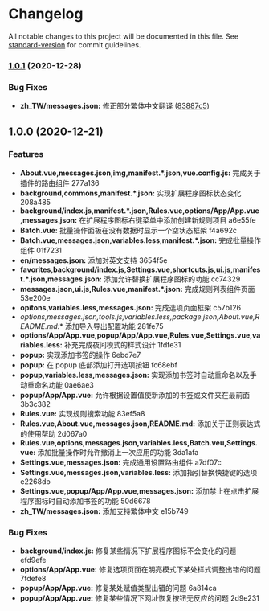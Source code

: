 # Changelog

All notable changes to this project will be documented in this file. See [standard-version](https://github.com/conventional-changelog/standard-version) for commit guidelines.

### [1.0.1](https://github.com/LightAPIs/tidier-bookmark/compare/v1.0.0...v1.0.1) (2020-12-28)


### Bug Fixes

* **zh_TW/messages.json:** 修正部分繁体中文翻译 ([83887c5](https://github.com/LightAPIs/tidier-bookmark/commit/83887c51a4c151c79a59a8582fbd7abfba1eeb71))

## 1.0.0 (2020-12-21)


### Features

* **About.vue,messages.json,img,manifest.*.json,vue.config.js:** 完成关于插件的路由组件 277a136
* **background,commons,manifest.*.json:** 实现扩展程序图标状态变化 208a485
* **background/index.js,manifest.*.json,Rules.vue,options/App/App.vue,messages.json:** 在扩展程序图标右键菜单中添加创建新规则项目 a6e55fe
* **Batch.vue:** 批量操作面板在没有数据时显示一个空状态框架 f4a692c
* **Batch.vue,messages.json,variables.less,manifest.*.json:** 完成批量操作组件 01f7231
* **en/messages.json:** 添加对英文支持 3654f5e
* **favorites,background/index.js,Settings.vue,shortcuts.js,ui.js,manifest.*.json,messages.json:** 添加允许替换扩展程序图标的功能 cc74329
* **messages.json,ui.js,Rules.vue,manifest.*.json:** 完成规则列表组件页面 53e200e
* **opitons,variables.less,messages.json:** 完成选项页面框架 c57b126
* **options,messages.json,tools.js,variables.less,package*.json,About.vue,README.md:** 添加导入导出配置功能 281fe75
* **options/App/App.vue,popup/App/App.vue,Rules.vue,Settings.vue,variables.less:** 补充完成夜间模式的样式设计 1fdfe31
* **popup:** 实现添加书签的操作 6ebd7e7
* **popup:** 在 popup 底部添加打开选项按钮 fc68ebf
* **popup,variables.less,messages.json:** 实现添加书签时自动重命名以及手动重命名功能 0ae6ae3
* **popup/App/App.vue:** 允许根据设置值使新添加的书签或文件夹在最前面 3b3c382
* **Rules.vue:** 实现规则搜索功能 83ef5a8
* **Rules.vue,About.vue,messages.json,README.md:** 添加关于正则表达式的使用帮助 2d067a0
* **Rules.vue,options,messages.json,variables.less,Batch.veu,Settings.vue:** 添加批量操作时允许撤消上一次应用的功能 3da1afa
* **Settings.vue,messages.json:** 完成通用设置路由组件 a7df07c
* **Settings.vue,messages.json,variables.less:** 添加指引替换快捷键的选项 e2268db
* **Settings.vue,popup/App/App.vue,messages.json:** 添加禁止在点击扩展程序图标时自动添加书签的功能 50d6678
* **zh_TW/messages.json:** 添加支持繁体中文 e15b749


### Bug Fixes

* **background/index.js:** 修复某些情况下扩展程序图标不会变化的问题 efd9efe
* **options/App/App.vue:** 修复选项页面在明亮模式下某处样式调整出错的问题 7fdefe8
* **popup/App/App.vue:** 修复某处赋值类型出错的问题 6a814ca
* **popup/App/App.vue:** 修复某些情况下网址恢复按钮无反应的问题 2d9e231
